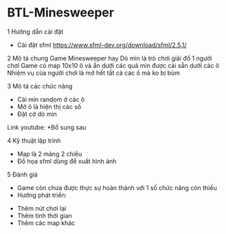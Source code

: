 # BTL-Minesweeper

1 Hướng dẫn cài đặt
 * Cài đặt sfml 
 https://www.sfml-dev.org/download/sfml/2.5.1/

2 Mô tả chung
 Game Minesweeper hay Dò mìn là trò chơi giải đố 1 người chơi
 Game có map 10x10 ô và ẩn dưới các quả mìn được cài sẵn dưới các ô
 Nhiệm vụ của người chơi là mở hết tất cả các ô mà ko bị bùm
 
3 Mô tả các chức năng

  * Cài mìn random ở các ô 
  * Mở ô là hiện thị các số
  * Đặt cờ dò mìn

Link youtube: *Bổ sung sau

4 Kỹ thuật lập trình

  * Map là 2 mảng 2 chiều 
  * Đồ họa sfml dùng để xuất hình ảnh  

5 Đánh giá

  * Game còn chưa được thực sự hoàn thành với 1 số chức năng còn thiếu 
  * Hướng phát triển: 
   - Thêm nút chơi lại
   - Thêm tính thời gian
   - Thêm các map khác

